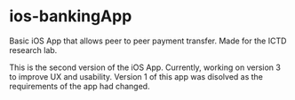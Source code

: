 # ios-bankingApp

Basic iOS App that allows peer to peer payment transfer. Made for the ICTD research lab. 

This is the second version of the iOS App. 
Currently, working on version 3 to improve UX and usability.
Version 1 of this app was disolved as the requirements of the app had changed.  

